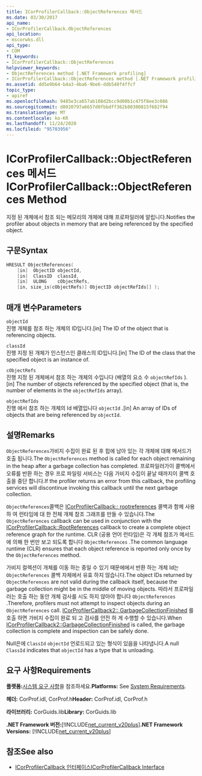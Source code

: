 ```yaml
---
title: ICorProfilerCallback::ObjectReferences 메서드
ms.date: 03/30/2017
api_name:
- ICorProfilerCallback.ObjectReferences
api_location:
- mscorwks.dll
api_type:
- COM
f1_keywords:
- ICorProfilerCallback::ObjectReferences
helpviewer_keywords:
- ObjectReferences method [.NET Framework profiling]
- ICorProfilerCallback::ObjectReferences method [.NET Framework profiling]
ms.assetid: dd5e9b64-b4a3-4ba6-9be6-ddb540f4ffcf
topic_type:
- apiref
ms.openlocfilehash: 9485e3ca657ab108d2bcc9d00b1c475f8ee3c086
ms.sourcegitcommit: d8020797a6657d0fbbdff362b80300815f682f94
ms.translationtype: MT
ms.contentlocale: ko-KR
ms.lasthandoff: 11/24/2020
ms.locfileid: "95703956"
---
```

# <a name="icorprofilercallbackobjectreferences-method"></a><span data-ttu-id="5e551-102">ICorProfilerCallback::ObjectReferences 메서드</span><span class="sxs-lookup"><span data-stu-id="5e551-102">ICorProfilerCallback::ObjectReferences Method</span></span>

<span data-ttu-id="5e551-103">지정 된 개체에서 참조 되는 메모리의 개체에 대해 프로파일러에 알립니다.</span><span class="sxs-lookup"><span data-stu-id="5e551-103">Notifies the profiler about objects in memory that are being referenced by the specified object.</span></span>  
  
## <a name="syntax"></a><span data-ttu-id="5e551-104">구문</span><span class="sxs-lookup"><span data-stu-id="5e551-104">Syntax</span></span>  
  
```cpp  
HRESULT ObjectReferences(  
    [in]  ObjectID objectId,  
    [in]  ClassID  classId,  
    [in]  ULONG    cObjectRefs,  
    [in, size_is(cObjectRefs)] ObjectID objectRefIds[] );  
```  
  
## <a name="parameters"></a><span data-ttu-id="5e551-105">매개 변수</span><span class="sxs-lookup"><span data-stu-id="5e551-105">Parameters</span></span>  

 `objectId`  
 <span data-ttu-id="5e551-106">진행 개체를 참조 하는 개체의 ID입니다.</span><span class="sxs-lookup"><span data-stu-id="5e551-106">[in] The ID of the object that is referencing objects.</span></span>  
  
 `classId`  
 <span data-ttu-id="5e551-107">진행 지정 된 개체가 인스턴스인 클래스의 ID입니다.</span><span class="sxs-lookup"><span data-stu-id="5e551-107">[in] The ID of the class that the specified object is an instance of.</span></span>  
  
 `cObjectRefs`  
 <span data-ttu-id="5e551-108">진행 지정 된 개체에서 참조 하는 개체의 수입니다 (배열의 요소 수 `objectRefIds` ).</span><span class="sxs-lookup"><span data-stu-id="5e551-108">[in] The number of objects referenced by the specified object (that is, the number of elements in the `objectRefIds` array).</span></span>  
  
 `objectRefIds`  
 <span data-ttu-id="5e551-109">진행 에서 참조 하는 개체의 Id 배열입니다 `objectId` .</span><span class="sxs-lookup"><span data-stu-id="5e551-109">[in] An array of IDs of objects that are being referenced by `objectId`.</span></span>  
  
## <a name="remarks"></a><span data-ttu-id="5e551-110">설명</span><span class="sxs-lookup"><span data-stu-id="5e551-110">Remarks</span></span>  

 <span data-ttu-id="5e551-111">`ObjectReferences`가비지 수집이 완료 된 후 힙에 남아 있는 각 개체에 대해 메서드가 호출 됩니다.</span><span class="sxs-lookup"><span data-stu-id="5e551-111">The `ObjectReferences` method is called for each object remaining in the heap after a garbage collection has completed.</span></span> <span data-ttu-id="5e551-112">프로파일러가이 콜백에서 오류를 반환 하는 경우 프로 파일링 서비스는 다음 가비지 수집이 끝날 때까지이 콜백 호출을 중단 합니다.</span><span class="sxs-lookup"><span data-stu-id="5e551-112">If the profiler returns an error from this callback, the profiling services will discontinue invoking this callback until the next garbage collection.</span></span>  
  
 <span data-ttu-id="5e551-113">`ObjectReferences`콜백은 [ICorProfilerCallback:: rootreferences](icorprofilercallback-rootreferences-method.md) 콜백과 함께 사용 하 여 런타임에 대 한 전체 개체 참조 그래프를 만들 수 있습니다.</span><span class="sxs-lookup"><span data-stu-id="5e551-113">The `ObjectReferences` callback can be used in conjunction with the [ICorProfilerCallback::RootReferences](icorprofilercallback-rootreferences-method.md) callback to create a complete object reference graph for the runtime.</span></span> <span data-ttu-id="5e551-114">CLR (공용 언어 런타임)은 각 개체 참조가 메서드에 의해 한 번만 보고 되도록 합니다 `ObjectReferences` .</span><span class="sxs-lookup"><span data-stu-id="5e551-114">The common language runtime (CLR) ensures that each object reference is reported only once by the `ObjectReferences` method.</span></span>  
  
 <span data-ttu-id="5e551-115">가비지 컬렉션이 개체를 이동 하는 중일 수 있기 때문에에서 반환 하는 개체 Id는 `ObjectReferences` 콜백 자체에서 유효 하지 않습니다.</span><span class="sxs-lookup"><span data-stu-id="5e551-115">The object IDs returned by `ObjectReferences` are not valid during the callback itself, because the garbage collection might be in the middle of moving objects.</span></span> <span data-ttu-id="5e551-116">따라서 프로파일러는 호출 하는 동안 개체 검사를 시도 하지 않아야 합니다 `ObjectReferences` .</span><span class="sxs-lookup"><span data-stu-id="5e551-116">Therefore, profilers must not attempt to inspect objects during an `ObjectReferences` call.</span></span> <span data-ttu-id="5e551-117">[ICorProfilerCallback2:: GarbageCollectionFinished](icorprofilercallback2-garbagecollectionfinished-method.md) 를 호출 하면 가비지 수집이 완료 되 고 검사를 안전 하 게 수행할 수 있습니다.</span><span class="sxs-lookup"><span data-stu-id="5e551-117">When [ICorProfilerCallback2::GarbageCollectionFinished](icorprofilercallback2-garbagecollectionfinished-method.md) is called, the garbage collection is complete and inspection can be safely done.</span></span>  
  
 <span data-ttu-id="5e551-118">Null은에 `ClassId` `objectId` 언로드되고 있는 형식이 있음을 나타냅니다.</span><span class="sxs-lookup"><span data-stu-id="5e551-118">A null `ClassId` indicates that `objectId` has a type that is unloading.</span></span>  
  
## <a name="requirements"></a><span data-ttu-id="5e551-119">요구 사항</span><span class="sxs-lookup"><span data-stu-id="5e551-119">Requirements</span></span>  

 <span data-ttu-id="5e551-120">**플랫폼:**[시스템 요구 사항](../../get-started/system-requirements.md)을 참조하세요.</span><span class="sxs-lookup"><span data-stu-id="5e551-120">**Platforms:** See [System Requirements](../../get-started/system-requirements.md).</span></span>  
  
 <span data-ttu-id="5e551-121">**헤더:** CorProf.idl, CorProf.h</span><span class="sxs-lookup"><span data-stu-id="5e551-121">**Header:** CorProf.idl, CorProf.h</span></span>  
  
 <span data-ttu-id="5e551-122">**라이브러리:** CorGuids.lib</span><span class="sxs-lookup"><span data-stu-id="5e551-122">**Library:** CorGuids.lib</span></span>  
  
 <span data-ttu-id="5e551-123">**.NET Framework 버전:**[!INCLUDE[net_current_v20plus](../../../../includes/net-current-v20plus-md.md)]</span><span class="sxs-lookup"><span data-stu-id="5e551-123">**.NET Framework Versions:** [!INCLUDE[net_current_v20plus](../../../../includes/net-current-v20plus-md.md)]</span></span>  
  
## <a name="see-also"></a><span data-ttu-id="5e551-124">참조</span><span class="sxs-lookup"><span data-stu-id="5e551-124">See also</span></span>

- [<span data-ttu-id="5e551-125">ICorProfilerCallback 인터페이스</span><span class="sxs-lookup"><span data-stu-id="5e551-125">ICorProfilerCallback Interface</span></span>](icorprofilercallback-interface.md)
